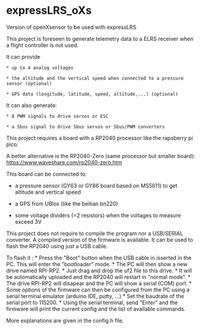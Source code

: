 # expressLRS_oXs

Version of openXsensor to be used with expressLRS

This project is foreseen to generate telemetry data to a ELRS receiver when a flight controller is not used.

It can provide

    * up to 4 analog voltages
    
    * the altitude and the vertical speed when connected to a pressure sensor (optional)
    
    * GPS data (longitude, latitude, speed, altitude,...) (optional)

It can also generate:

    * 8 PWM signals to drive servos or ESC

    * a Sbus signal to drive Sbus servos or Sbus/PWM converters


This project requires a board with a RP2040 processor like the rapsberry pi pico.

A better alternative is the RP2040-Zero (same processor but smaller board): https://www.waveshare.com/rp2040-zero.htm

This board can be connected to:

* a pressure sensor (GY63 or GY86 board based on MS5611) to get altitude and vertical speed

* a GPS from UBlox (like the beitian bn220)

* some voltage dividers (=2 resistors) when the voltages to measure exceed 3V


This project does not require to compile the program nor a USB/SERIAL converter.
A compiled version of the firmware is available. It can be used to flash the RP2040 using just a USB cable.

To flash it : 
    * Press the "Boot" button when the USB cable in isserted in the PC. This will enter the "bootloader" mode.
    * The PC will then show a new drive named RPI-RP2.
    * Just drag and drop the uf2 file to this drive.
    * It will be automatically uploaded and the RP2040 will restart in "normal mode".
    * The drive RPI-RP2 will disapear and the PC will show a serial (COM) port.
    * Some options of the firmware can then be configured from the PC using a serial terminal emulator (arduino IDE, putty, ...)
    * Set the baudrate of the serial port to 115200.
    * Using the serial terminal, send "Enter" and the firmware will print the current config and the list of available commands.
         
More explanations are given in the config.h file.
